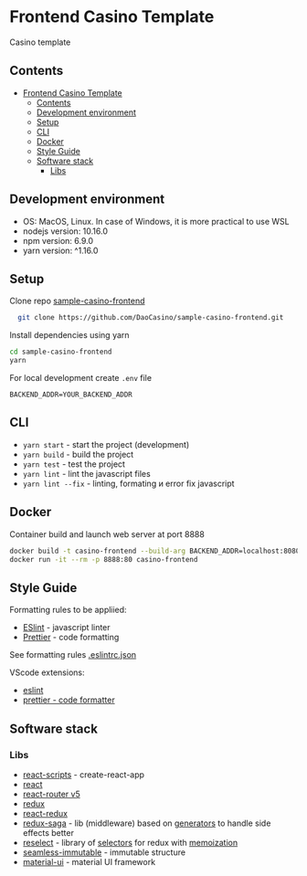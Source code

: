 # Frontend Casino Template

Casino template

## Contents

- [Frontend Casino Template](#frontend-casino-template)
  - [Contents](#contents)
  - [Development environment](#development-environment)
  - [Setup](#setup)
  - [CLI](#cli)
  - [Docker](#docker)
  - [Style Guide](#style-guide)
  - [Software stack](#software-stack)
    - [Libs](#libs)

## Development environment

- OS: MacOS, Linux. In case of Windows, it is more practical to use WSL
- nodejs version: 10.16.0
- npm version: 6.9.0
- yarn version: ^1.16.0

## Setup

Clone repo
 [sample-casino-frontend](https://github.com/DaoCasino/sample-casino-frontend)

```bash
  git clone https://github.com/DaoCasino/sample-casino-frontend.git
```
Install dependencies using yarn

```bash
cd sample-casino-frontend
yarn
```
For local development create `.env` file
```
BACKEND_ADDR=YOUR_BACKEND_ADDR
```

## CLI 

- `yarn start` - start the project (development)
- `yarn build` - build the project
- `yarn test` - test the project
- `yarn lint` - lint the javascript files
- `yarn lint --fix` - linting, formating и error fix javascript

## Docker
Container build and launch web server at port 8888
```bash
docker build -t casino-frontend --build-arg BACKEND_ADDR=localhost:8080 .
docker run -it --rm -p 8888:80 casino-frontend
```
## Style Guide

Formatting rules to be appliied:

- [ESlint](https://eslint.org/) - javascript linter
- [Prettier](https://prettier.io/) - code formatting

See formatting rules [.eslintrc.json](./.eslintrc.json)

VScode extensions:

- [eslint](https://marketplace.visualstudio.com/items?itemName=dbaeumer.vscode-eslint)
- [prettier - code formatter](https://marketplace.visualstudio.com/items?itemName=esbenp.prettier-vscode)

## Software stack
### Libs

- [react-scripts](https://www.npmjs.com/package/react-scripts) - create-react-app
- [react](https://reactjs.org/)
- [react-router v5](https://reacttraining.com/react-router/web/guides/quick-start)
- [redux](https://redux.js.org/)
- [react-redux](https://github.com/reduxjs/react-redux)
- [redux-saga](https://redux-saga.js.org/) - lib (middleware) based on [generators](https://developer.mozilla.org/en-US/docs/Web/JavaScript/Guide/Iterators_and_Generators) to handle side effects better
- [reselect](https://github.com/reduxjs/reselect) - library of [selectors](https://medium.com/@matthew.holman/what-is-a-redux-selector-a517acee1fe8) for redux with [memoization](https://en.wikipedia.org/wiki/Memoization)
- [seamless-immutable](https://github.com/rtfeldman/seamless-immutable) - immutable structure
- [material-ui](https://material-ui.com/) - material UI framework

